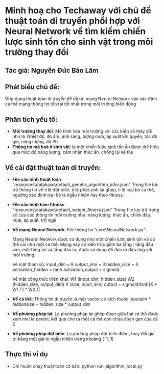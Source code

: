 # Minh hoạ cho Techaway với chủ đề thuật toán di truyền phối hợp với Neural Network về tìm kiếm chiến lược sinh tồn cho sinh vật trong môi trường thay đổi

## Tác giả: Nguyễn Đức Bảo Lâm

## Phát biểu chủ đề:

Ứng dụng thuật toán di truyền để tối ưu mạng Neural Network vào xác định cá thể mang thông tin tồn tại tốt nhất
trong môi trường biến động

## Phân tích yếu tố:

- **Môi trường thay đổi**: Mô hình hóa môi trường với các biến số thay đổi như là: Nhiệt độ, độ ẩm, ánh sáng, lượng mưa, áp suất khí quyển, tốc độ gió, năng lượng, độ Ph
- **Thông tin mã hoá ở sinh vật**: là một chiến lược sinh tồn ẩn được thể hiện qua mức độ năng lượng, cảm nhận thức ăn, chống lại kẻ thù.

## Về cài đặt thuật toán di truyền:

- **File cấu hình thuật toán** : "resources\database\default_genetic_algorithm_infor.json"
  Trong file lưu trữ thông tin về tỉ lệ đột biến, tỉ lệ phát sinh lai ghép, tỉ lệ loại bỏ cá thể, ngưỡng xác định loại bỏ là ngẫu nhiên hay theo fitness.

- **File cấu hình hàm fitness**: "resources\database\default_weight_fitness.json"
  Trong file lưu trữ trọng số của các thông tin môi trường như: năng lượng, thức ăn, chiến đấu, mưa, áp suất, trở ngại

- **Về mạng Neural Network**:
  File thông tin "core\NeuralNetwork.py"

  Mạng Neural Network được sử dụng như một chiến lược sinh tồn và có thể coi như một cá thể. Mạng này có kiến trúc gồm ba tầng : tầng đầu vào, một tầng ẩn và tầng đầu ra, được sử dụng để đưa ra đáp ứng với môi trường.

  Về mặt tham số:
  input_dim = 8
  output_dim = 3
  hidden_size = 4
  activation_hidden = tanh
  activation_output = sigmoid

  Về mặt công thức triển khai:
  W1 (input_dim, hidden_size)
  W2 (hidden_size, output_dim)
  X (size, input_dim)
  output = sigmoid(tanh(X \* W1.T) \* W2.T)

- **Về cá thể**: Thông tin di truyền là một vector có kích thước input*dim * hidden*size + hidden_size * output_dim

- **Về phương pháp lai**: Là phương pháp lai ghép đoạn giữa hai cá thể được xem như là parent, kết quả cho ra một cá thể con chứa đoạn gen của cả 2

- **Về phương pháp đột biến**: Là phương pháp đột biến điểm, thay đổi giá trị bằng một giá trị ngẫu nhiên trong khoảng (-1, 1)

## Thực thi ví dụ

- Chỉ muốn chạy thuật toán cơ bản: python run_algorithm_local.py

